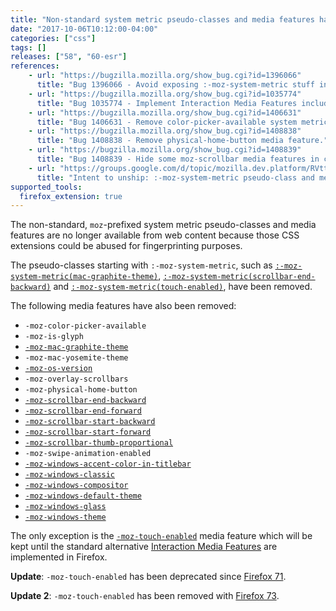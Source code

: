 ```yaml
---
title: "Non-standard system metric pseudo-classes and media features have been removed"
date: "2017-10-06T10:12:00-04:00"
categories: ["css"]
tags: []
releases: ["58", "60-esr"]
references:
    - url: "https://bugzilla.mozilla.org/show_bug.cgi?id=1396066"
      title: "Bug 1396066 - Avoid exposing :-moz-system-metric stuff in content pages."
    - url: "https://bugzilla.mozilla.org/show_bug.cgi?id=1035774"
      title: "Bug 1035774 - Implement Interaction Media Features including pointer:coarse that replaces non-standard -moz-touch-enabled"
    - url: "https://bugzilla.mozilla.org/show_bug.cgi?id=1406631"
      title: "Bug 1406631 - Remove color-picker-available system metric."
    - url: "https://bugzilla.mozilla.org/show_bug.cgi?id=1408838"
      title: "Bug 1408838 - Remove physical-home-button media feature."
    - url: "https://bugzilla.mozilla.org/show_bug.cgi?id=1408839"
      title: "Bug 1408839 - Hide some moz-scrollbar media features in content docs."
    - url: "https://groups.google.com/d/topic/mozilla.dev.platform/RVttfrQkXLU/discussion"
      title: "Intent to unship: :-moz-system-metric pseudo-class and media queries in content pages."
supported_tools:
  firefox_extension: true
---
```

The non-standard, `moz`-prefixed system metric pseudo-classes and media features are no longer available from web content because those CSS extensions could be abused for fingerprinting purposes.

The pseudo-classes starting with `:-moz-system-metric`, such as [`:-moz-system-metric(mac-graphite-theme)`](https://developer.mozilla.org/docs/Web/CSS/:-moz-system-metric(mac-graphite-theme)), [`:-moz-system-metric(scrollbar-end-backward)`](https://developer.mozilla.org/docs/Web/CSS/:-moz-system-metric(scrollbar-end-backward)) and [`:-moz-system-metric(touch-enabled)`](https://developer.mozilla.org/docs/Web/CSS/:-moz-system-metric(touch-enabled)), have been removed.

The following media features have also been removed:

* `-moz-color-picker-available`
* `-moz-is-glyph`
* [`-moz-mac-graphite-theme`](https://developer.mozilla.org/docs/Web/CSS/@media/-moz-mac-graphite-theme)
* `-moz-mac-yosemite-theme`
* [`-moz-os-version`](https://developer.mozilla.org/docs/Web/CSS/@media/-moz-os-version)
* `-moz-overlay-scrollbars`
* `-moz-physical-home-button`
* [`-moz-scrollbar-end-backward`](https://developer.mozilla.org/docs/Web/CSS/@media/-moz-scrollbar-end-backward)
* [`-moz-scrollbar-end-forward`](https://developer.mozilla.org/docs/Web/CSS/@media/-moz-scrollbar-end-forward)
* [`-moz-scrollbar-start-backward`](https://developer.mozilla.org/docs/Web/CSS/@media/-moz-scrollbar-start-backward)
* [`-moz-scrollbar-start-forward`](https://developer.mozilla.org/docs/Web/CSS/@media/-moz-scrollbar-start-forward)
* [`-moz-scrollbar-thumb-proportional`](https://developer.mozilla.org/docs/Web/CSS/@media/-moz-scrollbar-thumb-proportional)
* `-moz-swipe-animation-enabled`
* [`-moz-windows-accent-color-in-titlebar`](https://developer.mozilla.org/docs/Web/CSS/@media/-moz-windows-accent-color-in-titlebar)
* [`-moz-windows-classic`](https://developer.mozilla.org/docs/Web/CSS/@media/-moz-windows-classic)
* [`-moz-windows-compositor`](https://developer.mozilla.org/docs/Web/CSS/@media/-moz-windows-compositor)
* [`-moz-windows-default-theme`](https://developer.mozilla.org/docs/Web/CSS/@media/-moz-windows-default-theme)
* [`-moz-windows-glass`](https://developer.mozilla.org/docs/Web/CSS/@media/-moz-windows-glass)
* [`-moz-windows-theme`](https://developer.mozilla.org/docs/Web/CSS/@media/-moz-windows-theme)

The only exception is the [`-moz-touch-enabled`](https://developer.mozilla.org/docs/Web/CSS/@media/-moz-touch-enabled) media feature which will be kept until the standard alternative [Interaction Media Features](https://drafts.csswg.org/mediaqueries-4/#mf-interaction) are implemented in Firefox.

**Update**: `-moz-touch-enabled` has been deprecated since [Firefox 71](https://www.fxsitecompat.dev/en-CA/docs/2019/moz-touch-enabled-media-feature-has-been-deprecated/).

**Update 2**: `-moz-touch-enabled` has been removed with [Firefox 73](https://www.fxsitecompat.dev/en-CA/docs/2019/moz-touch-enabled-media-feature-has-been-removed/).
